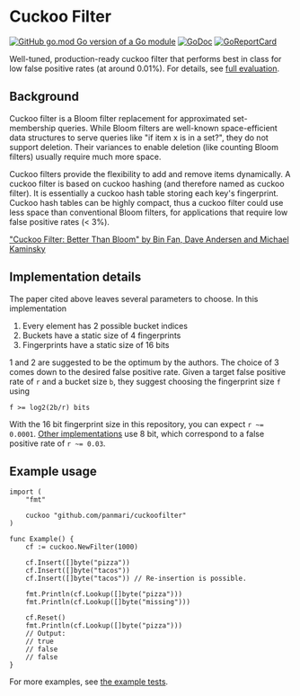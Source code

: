 # Cuckoo Filter

[![GitHub go.mod Go version of a Go module](https://img.shields.io/github/go-mod/go-version/panmari/cuckoofilter.svg)](https://github.com/panmari/cuckoofilter)
[![GoDoc](https://godoc.org/github.com/panmari/cuckoofilter?status.svg)](https://godoc.org/github.com/panmari/cuckoofilter)
[![GoReportCard](https://goreportcard.com/badge/github.com/panmari/cuckoofilter)](https://goreportcard.com/report/github.com/panmari/cuckoofilter)

Well-tuned, production-ready cuckoo filter that performs best in class for low false positive rates (at around 0.01%). For details, see [full evaluation](https://panmari.github.io/2020/10/09/probabilistic-filter-golang.html).

## Background

Cuckoo filter is a Bloom filter replacement for approximated set-membership queries. While Bloom filters are well-known space-efficient data structures to serve queries like "if item x is in a set?", they do not support deletion. Their variances to enable deletion (like counting Bloom filters) usually require much more space.

Cuckoo filters provide the flexibility to add and remove items dynamically. A cuckoo filter is based on cuckoo hashing (and therefore named as cuckoo filter). It is essentially a cuckoo hash table storing each key's fingerprint. Cuckoo hash tables can be highly compact, thus a cuckoo filter could use less space than conventional Bloom filters, for applications that require low false positive rates (< 3%).

["Cuckoo Filter: Better Than Bloom" by Bin Fan, Dave Andersen and Michael Kaminsky](https://www.cs.cmu.edu/~dga/papers/cuckoo-conext2014.pdf)

## Implementation details

The paper cited above leaves several parameters to choose. In this implementation

1. Every element has 2 possible bucket indices
2. Buckets have a static size of 4 fingerprints
3. Fingerprints have a static size of 16 bits

1 and 2 are suggested to be the optimum by the authors. The choice of 3 comes down to the desired false positive rate. Given a target false positive rate of `r` and a bucket size `b`, they suggest choosing the fingerprint size `f` using

    f >= log2(2b/r) bits

With the 16 bit fingerprint size in this repository, you can expect `r ~= 0.0001`.
[Other implementations](https://github.com/seiflotfy/cuckoofilter) use 8 bit, which correspond to a false positive rate of `r ~= 0.03`.

## Example usage

```golang
import (
	"fmt"

	cuckoo "github.com/panmari/cuckoofilter"
)

func Example() {
	cf := cuckoo.NewFilter(1000)

	cf.Insert([]byte("pizza"))
	cf.Insert([]byte("tacos"))
	cf.Insert([]byte("tacos")) // Re-insertion is possible.

	fmt.Println(cf.Lookup([]byte("pizza")))
	fmt.Println(cf.Lookup([]byte("missing")))

	cf.Reset()
	fmt.Println(cf.Lookup([]byte("pizza")))
	// Output:
	// true
	// false
	// false
}
```

For more examples, see [the example tests](https://github.com/panmari/cuckoofilter/blob/master/example_test.go).
